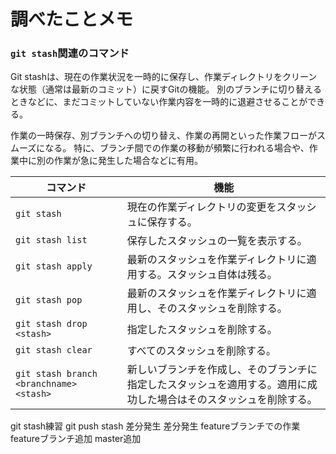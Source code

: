 # 調べたことメモ
### `git stash`関連のコマンド
Git stashは、現在の作業状況を一時的に保存し、作業ディレクトリをクリーンな状態（通常は最新のコミット）に戻すGitの機能。
別のブランチに切り替えるときなどに、まだコミットしていない作業内容を一時的に退避させることができる。

作業の一時保存、別ブランチへの切り替え、作業の再開といった作業フローがスムーズになる。
特に、ブランチ間での作業の移動が頻繁に行われる場合や、作業中に別の作業が急に発生した場合などに有用。

| コマンド | 機能 |
| --- | --- |
| `git stash` | 現在の作業ディレクトリの変更をスタッシュに保存する。 |
| `git stash list` | 保存したスタッシュの一覧を表示する。 |
| `git stash apply` | 最新のスタッシュを作業ディレクトリに適用する。スタッシュ自体は残る。 |
| `git stash pop` | 最新のスタッシュを作業ディレクトリに適用し、そのスタッシュを削除する。 |
| `git stash drop <stash>` | 指定したスタッシュを削除する。 |
| `git stash clear` | すべてのスタッシュを削除する。 |
| `git stash branch <branchname> <stash>` | 新しいブランチを作成し、そのブランチに指定したスタッシュを適用する。適用に成功した場合はそのスタッシュを削除する。 |

git stash練習
git push stash
差分発生
差分発生
featureブランチでの作業
featureブランチ追加
master追加